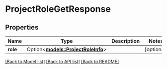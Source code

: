 # ProjectRoleGetResponse

## Properties

Name | Type | Description | Notes
------------ | ------------- | ------------- | -------------
**role** | Option<[**models::ProjectRoleInfo**](ProjectRoleInfo.md)> |  | [optional]

[[Back to Model list]](../README.md#documentation-for-models) [[Back to API list]](../README.md#documentation-for-api-endpoints) [[Back to README]](../README.md)


